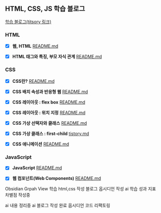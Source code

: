 ## HTML, CSS, JS 학습 블로그 


[학습 블로그(titsory 링크)](https://ohjungho.tistory.com/)

### HTML
- [x] **웹, HTML** [README.md](https://github.com/dhwjdgh1122/front-end/blob/main/html01/html-web.md)
- [x] **HTML 태그와 특징, 부모 자식 관계** [README.md](https://github.com/dhwjdgh1122/front-end/blob/main/html02/html-tag-features.md)


### CSS
- [x] **CSS란?** [README.md](https://github.com/dhwjdgh1122/front-end/blob/main/CSS07/CSS.md)
- [X] **CSS 배치 속성과 반응형 웹** [README.md](https://github.com/dhwjdgh1122/front-end/blob/main/CSS08/css8.1/CSS.md)
- [x] **CSS 레이아웃 : flex box** [README.md](https://github.com/dhwjdgh1122/front-end/blob/main/CSS08/css8.2/CSS.md)
- [x] **CSS 레이아웃 : 위치 지정** [README.md](https://github.com/dhwjdgh1122/front-end/blob/main/CSS08/css8.3/css.md)
- [x] **CSS 가상 선택자와 클래스** [README.md](https://github.com/dhwjdgh1122/front-end/blob/main/CSS08/css8.4/css.md)
- [x] **CSS 가상 클래스 : first-child** [tistory.md](https://ohjungho.tistory.com/20)  
- [x] **CSS 애니메이션** [README.md](https://github.com/dhwjdgh1122/front-end/blob/main/CSS08/css8.5/css.md)  


### JavaScript

- [x] **JavaScript** [README.md](https://github.com/dhwjdgh1122/front-end/blob/main/JavaScript/02.js/js.md) 
- [x] **웹 컴포넌트(Web Components)** [README.md](https://github.com/dhwjdgh1122/front-end/blob/main/JavaScript/01.js/js.md)


Obsidian Grpah View 학습 
html,css 작성
블로그 옵시디언 작성
ai 학습 성과 지표 차별점 작성중

ai 내용 정리중
ai 블로그 작성 완료
옵시디언 코드 리팩토링